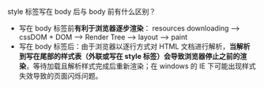 style 标签写在 body 后与 body 前有什么区别？
- 写在 body 标签前**有利于浏览器逐步渲染**：
resources downloading --> cssDOM + DOM --> Render Tree --> layout --> paint
- 写在 body 标签后：由于浏览器以逐行方式对 HTML 文档进行解析，**当解析到写在尾部的样式表（外联或写在 style 标签）会导致浏览器停止之前的渲染**，等待加载且解析样式完成后重新渲染；在 windows 的 IE 下可能出现样式失效导致的页面闪烁问题。
